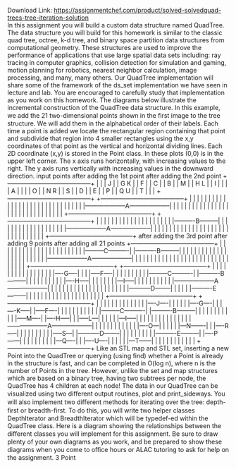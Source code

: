 Download Link: https://assignmentchef.com/product/solved-solvedquad-trees-tree-iteration-solution
<br>
In this assignment you will build a custom data structure named QuadTree. The data structure you will build for this homework is similar to the classic quad tree, octree, k-d tree, and binary space partition data structures from computational geometry. These structures are used to improve the performance of applications that use large spatial data sets including: ray tracing in computer graphics, collision detection for simulation and gaming, motion planning for robotics, nearest neighbor calculation, image processing, and many, many others. Our QuadTree implementation will share some of the framework of the ds_set implementation we have seen in lecture and lab. You are encouraged to carefully study that implementation as you work on this homework. The diagrams below illustrate the incremental construction of the QuadTree data structure. In this example, we add the 21 two-dimensional points shown in the ﬁrst image to the tree structure. We will add them in the alphabetical order of their labels. Each time a point is added we locate the rectangular region containing that point and subdivide that region into 4 smaller rectangles using the x,y coordinates of that point as the vertical and horizontal dividing lines. Each 2D coordinate (x,y) is stored in the Point class. In these plots (0,0) is in the upper left corner. The x axis runs horizontally, with increasing values to the right. The y axis runs vertically with increasing values in the downward direction. input points after adding the 1st point after adding the 2nd point +—————————————–+ | | | J | | G K | | F | | C | | B | | M | | H L | | I | | | | A | | | | O | | N R | | S | | D | | E | | P | | Q U | | T | | | +—————————————–+ +—————————————–+ | | | | | | | | | | | | | | | | | | | | | | | | | | | | | | |——————–A——————–| | | | | | | | | | | | | | | | | | | | | | | | | | | | | | | +—————————————–+ +—————————————–+ | | | | | | | | | | | | | | | | | | | | |———-B———| | | | | | | | | | | | | | | | | | |——————–A——————–| | | | | | | | | | | | | | | | | | | | | | | | | | | | | | | +—————————————–+ after adding the 3rd point after adding 9 points after adding all 21 points +—————————————–+ | | | | | | | | | | | | | | | | | | | | | | |———C———-| |———-B———| | | | | | | | | | | | | | | | | | | | | | | |——————–A——————–| | | | | | | | | | | | | | | | | | | | | | | | | | | | | | | +—————————————–+ +—————————————–+ | | | | | | | | | | | | | | | | |—-G—-| | | |—–F—-| | | | | | | | | |———C———-| |———-B———| | | | | | | | | | |—-H—–| | | | | | | |—I—–| | | | | | | | | | |——————–A——————–| | | | | | | | | | | | | | | | | | | | | |———–D——–| | | | | |———-E———| | | | | | | | | | | | | | | | | | | | | +—————————————–+ +—————————————–+ | | | | | | | | | | | | | |—-J—-| | | | | |—-G—-| | |—-K—–| |—–F—-| | | | | | | | | | | |———C———-| |———-B———| | | | | | | | | | | |—–M—-| |—-H—–| | |—–L—| | | | | |—I—–| | | | | | | | | | | | | | |——————–A——————–| | | | | | | | | | | | |—-O—| | | | | |—N——-| | |—-R—–| | | | | | | | | |—–S—| |———–D——–| | | | | | | | | |———-E———| |—-P——| | | | | | | | | |—Q—-| | |—-U—-| | | | | |—T——| | | | | | | | | | | | +—————————————–+ Like an STL map and STL set, inserting a new Point into the QuadTree or querying (using find) whether a Point is already in the structure is fast, and can be completed in O(log n), where n is the number of Points in the tree. However, unlike the set and map structures which are based on a binary tree, having two subtrees per node, the QuadTree has 4 children at each node! The data in our QuadTree can be visualized using two diﬀerent output routines, plot and print_sideways. You will also implement two diﬀerent methods for iterating over the tree: depth-ﬁrst or breadth-ﬁrst. To do this, you will write two helper classes DepthIterator and BreadthIterator which will be typedef-ed within the QuadTree class. Here is a diagram showing the relationships between the diﬀerent classes you will implement for this assignment. Be sure to draw plenty of your own diagrams as you work, and be prepared to show these diagrams when you come to oﬃce hours or ALAC tutoring to ask for help on the assignment. 3 Point